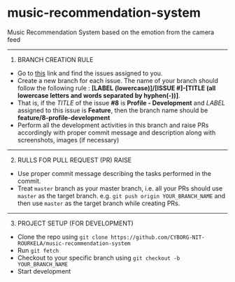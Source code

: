 # music-recommendation-system
Music Recommendation System based on the emotion from the camera feed 

---


1. BRANCH CREATION RULE
* Go to [this](https://github.com/CYBORG-NIT-ROURKELA/music-recommendation-system/issues) link and find the issues assigned to you. 
* Create a new branch for each issue. The name of your branch should follow the following rule : **[LABEL (lowercase)]/[ISSUE #]-[TITLE (all lowercase letters and words separated by hyphen(-))]**.
* That is, if the *TITLE* of the issue **#8** is **Profile - Development** and *LABEL* assigned to this issue is **Feature**, then the branch name should be **feature/8-profile-development**
* Perform all the development activities in this branch and raise PRs accordingly with proper commit message and description along with screenshots, images (if necessary)

---
2. RULLS FOR PULL REQUEST (PR) RAISE
* Use proper commit message describing the tasks performed in the commit.
* Treat `master` branch as your master branch, i.e. all your PRs should use `master` as the target branch. e.g. `git push origin YOUR_BRANCH_NAME` and then use `master` as the target branch while creating PRs.

---
3. PROJECT SETUP (FOR DEVELOPMENT)
* Clone the repo using `git clone https://github.com/CYBORG-NIT-ROURKELA/music-recommendation-system`
* Run `git fetch`
* Checkout to your specific branch using `git checkout -b YOUR_BRANCH_NAME`
* Start development





